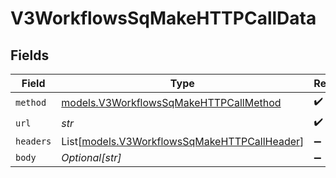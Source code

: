 # V3WorkflowsSqMakeHTTPCallData


## Fields

| Field                                                                                        | Type                                                                                         | Required                                                                                     | Description                                                                                  |
| -------------------------------------------------------------------------------------------- | -------------------------------------------------------------------------------------------- | -------------------------------------------------------------------------------------------- | -------------------------------------------------------------------------------------------- |
| `method`                                                                                     | [models.V3WorkflowsSqMakeHTTPCallMethod](../models/v3workflowssqmakehttpcallmethod.md)       | :heavy_check_mark:                                                                           | N/A                                                                                          |
| `url`                                                                                        | *str*                                                                                        | :heavy_check_mark:                                                                           | N/A                                                                                          |
| `headers`                                                                                    | List[[models.V3WorkflowsSqMakeHTTPCallHeader](../models/v3workflowssqmakehttpcallheader.md)] | :heavy_minus_sign:                                                                           | N/A                                                                                          |
| `body`                                                                                       | *Optional[str]*                                                                              | :heavy_minus_sign:                                                                           | N/A                                                                                          |